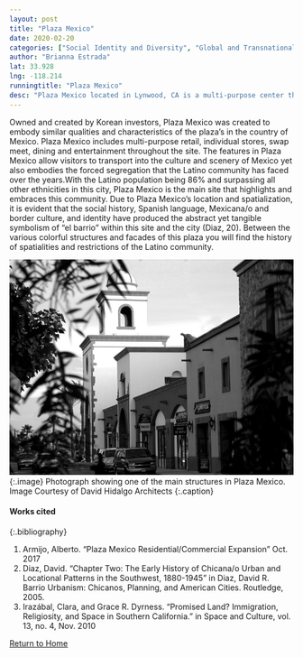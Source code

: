 ```yaml
---
layout: post
title: "Plaza Mexico"
date: 2020-02-20
categories: ["Social Identity and Diversity", "Global and Transnational"]
author: "Brianna Estrada"
lat: 33.928
lng: -118.214
runningtitle: "Plaza Mexico"
desc: "Plaza Mexico located in Lynwood, CA is a multi-purpose center that seeks to recreate a cultural space for the Mexican American community."
---
```

Owned and created by Korean investors, Plaza Mexico was created to embody similar qualities and characteristics of the plaza’s in the country of Mexico. Plaza Mexico includes multi-purpose retail, individual stores, swap meet, dining and entertainment throughout the site. 
The features in Plaza Mexico allow visitors to transport into the culture and scenery of Mexico yet also embodies the forced segregation that the Latino community has faced over the years.With the Latino population being 86% and surpassing all other ethnicities in this city, Plaza Mexico is the main site that highlights and embraces this community. Due to Plaza Mexico’s location and spatialization, it is evident that the social history, Spanish language, Mexicana/o and border culture, and identity have produced the abstract yet tangible symbolism of “el barrio” within this site and the city (Diaz, 20). Between the various colorful structures and facades of this plaza you will find the history of spatialities and restrictions of the Latino community.

![Plaza Mexico](images/PlazaMexico_pin1_image1.jpg)
   {:.image}
Photograph showing one of the main structures in Plaza Mexico. Image Courtesy of David Hidalgo Architects 
   {:.caption}

#### Works cited

{:.bibliography}
1. Armijo, Alberto. “Plaza Mexico Residential/Commercial Expansion”  Oct. 2017
2. Diaz, David. “Chapter Two: The Early History of Chicana/o Urban and Locational Patterns in the Southwest, 1880-1945” in Diaz, David R. Barrio Urbanism: Chicanos, Planning, and American Cities. Routledge, 2005.
3. Irazábal, Clara, and Grace R. Dyrness. “Promised Land? Immigration, Religiosity, and Space in Southern California.” in Space and Culture, vol. 13, no. 4, Nov. 2010

[Return to Home](https://uclachicanxstudies.github.io/BarrioSuburbanisms/)
